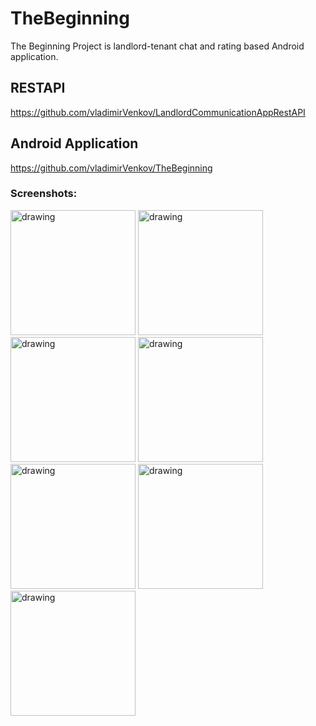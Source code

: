 # TheBeginning
The Beginning Project is landlord-tenant chat and rating based Android application.

## RESTAPI
https://github.com/vladimirVenkov/LandlordCommunicationAppRestAPI

## Android Application
https://github.com/vladimirVenkov/TheBeginning

### Screenshots:
<img src="https://github.com/vladimirVenkov/LandlordCommunicationAppRestAPI/blob/master/SCREENSHOTS/Screenshot_20181113-224926.png" alt="drawing" width="200"/> <img src="https://github.com/vladimirVenkov/LandlordCommunicationAppRestAPI/blob/master/SCREENSHOTS/Screenshot_20181113-224939.png" alt="drawing" width="200"/> <img src="https://github.com/vladimirVenkov/LandlordCommunicationAppRestAPI/blob/master/SCREENSHOTS/Screenshot_20181113-225010.png" alt="drawing" width="200"/> <img src="https://github.com/vladimirVenkov/LandlordCommunicationAppRestAPI/blob/master/SCREENSHOTS/Screenshot_20181113-225012.png" alt="drawing" width="200"/> <img src="https://github.com/vladimirVenkov/LandlordCommunicationAppRestAPI/blob/master/SCREENSHOTS/Screenshot_20181113-225017.png" alt="drawing" width="200"/> <img src="https://github.com/vladimirVenkov/LandlordCommunicationAppRestAPI/blob/master/SCREENSHOTS/Screenshot_20181113-225039.png" alt="drawing" width="200"/> <img src="https://github.com/vladimirVenkov/LandlordCommunicationAppRestAPI/blob/master/SCREENSHOTS/Screenshot_20181113-225055.png" alt="drawing" width="200"/>
